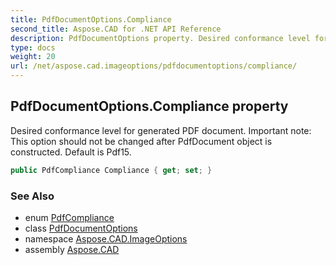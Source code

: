 ```yaml
---
title: PdfDocumentOptions.Compliance
second_title: Aspose.CAD for .NET API Reference
description: PdfDocumentOptions property. Desired conformance level for generated PDF document. Important note This option should not be changed after PdfDocument object is constructed. Default is Pdf15
type: docs
weight: 20
url: /net/aspose.cad.imageoptions/pdfdocumentoptions/compliance/
---
```

## PdfDocumentOptions.Compliance property

Desired conformance level for generated PDF document. Important note: This option should not be changed after PdfDocument object is constructed. Default is Pdf15.

```csharp
public PdfCompliance Compliance { get; set; }
```

### See Also

* enum [PdfCompliance](../../pdfcompliance/)
* class [PdfDocumentOptions](../)
* namespace [Aspose.CAD.ImageOptions](../../pdfdocumentoptions/)
* assembly [Aspose.CAD](../../../)


